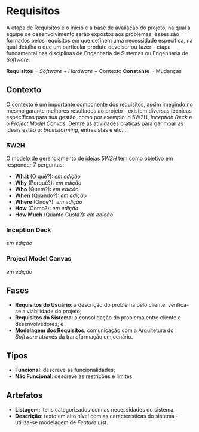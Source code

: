 # Requisitos

A etapa de Requisitos é o início e a base de avaliação do projeto, na qual a equipe de desenvolvimento serão expostos aos problemas, esses são formados pelos requisitos em que definem uma necessidade específica, na qual detalha o que um particular produto deve ser ou fazer - etapa fundamental nas disciplinas de Engenharia de Sistemas ou Engenharia de _Software_.

**Requisitos** = _Software_ + _Hardware_ + Contexto
**Constante** = Mudanças

## Contexto

O contexto é um importante componente dos requisitos, assim imegindo no mesmo garante melhores resultados ao projeto - existem diversas técnicas específicas para sua gestão, como por exemplo: o 5W2H, _Inception Deck_ e o _Project Model Canvas_. Dentre as atividades práticas para garimpar as ideais estão o: _brainstorming_, entrevistas e etc...

### 5W2H

O modelo de gerenciamento de ideias _5W2H_ tem como objetivo em responder 7 perguntas:

* **What** \(O quê?\): _em edição_
* **Why** \(Porquê?\): _em edição_
* **Who** \(Quem?\): _em edição_
* **When** \(Quando?\): _em edição_
* **Where** \(Onde?\): _em edição_
* **How** \(Como?\): _em edição_
* **How Much** \(Quanto Custa?\): _em edição_

### Inception Deck

_em edição_

### Project Model Canvas

_em edição_

## Fases

* **Requisitos do Usuário**: a descrição do problema pelo cliente. verifica-se a viabilidade do projeto;
* **Requisitos do Sistema**: a consolidação do problema entre cliente e desenvolvedores; e
* **Modelagem dos Requisitos**: comunicação com a Arquitetura do _Software_ através da transformação em cenário.

## Tipos

* **Funcional**: descreve as funcionalidades;
* **Não Funcional**: descreve as restrições e limites.

## Artefatos

* **Listagem**: itens categorizados com as necessidades do sistema.
* **Descrição**: texto em alto nível com as características do sistema - utiliza-se modelagem de _Feature List_.

